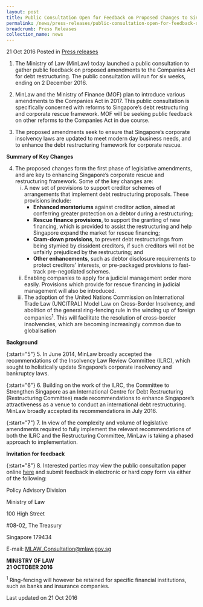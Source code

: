```yaml
---
layout: post
title: Public Consultation Open for Feedback on Proposed Changes to Singapore’s Debt Restructuring Framework
permalink: /news/press-releases/public-consultation-open-for-feedback-on-proposed-changes-to-sin
breadcrumb: Press Releases
collection_name: news
---
```


21 Oct 2016 Posted in [Press releases](/news/press-releases)

1. The Ministry of Law (MinLaw) today launched a public consultation to gather public feedback on proposed amendments to the Companies Act for debt restructuring. The public consultation will run for six weeks, ending on 2 December 2016.


2. MinLaw and the Ministry of Finance (MOF) plan to introduce various amendments to the Companies Act in 2017. This public consultation is specifically concerned with reforms to Singapore’s debt restructuring and corporate rescue framework. MOF will be seeking public feedback on other reforms to the Companies Act in due course.


3. The proposed amendments seek to ensure that Singapore’s corporate insolvency laws are updated to meet modern day business needs, and to enhance the debt restructuring framework for corporate rescue.

 

**Summary of Key Changes**


<ol start="4">
<li>The proposed changes form the first phase of legislative amendments, and are key to enhancing Singapore’s corporate rescue and restructuring framework. Some of the key changes are:

<ol style="list-style-type: lower-roman">
<li>A new set of provisions to support creditor schemes of arrangements that implement debt restructuring proposals. These provisions include:

<ul>
<li><strong>Enhanced moratoriums</strong> against creditor action, aimed at conferring greater protection on a debtor during a restructuring;</li>
   
<li><strong>Rescue finance provisions</strong>, to support the granting of new financing, which is provided to assist the restructuring and help Singapore expand the market for rescue financing;</li>
   
<li><strong>Cram-down provisions</strong>, to prevent debt restructurings from being stymied by dissident creditors, if such creditors will not be unfairly prejudiced by the restructuring; and</li>
   
<li><strong>Other enhancements</strong>, such as debtor disclosure requirements to protect creditors’ interests, or pre-packaged provisions to fast-track pre-negotiated schemes.</li>
</ul>   
</li>

<li>Enabling companies to apply for a judicial management order more easily. Provisions which provide for rescue financing in judicial management will also be introduced.</li>

<li>The adoption of the United Nations Commission on International Trade Law (UNCITRAL) Model Law on Cross-Border Insolvency, and abolition of the general ring-fencing rule in the winding up of foreign companies<sup>1</sup>. This will facilitate the resolution of cross-border insolvencies, which are becoming increasingly common due to globalisation</li>
</ol>
</li>
</ol>

**Background**

{:start="5"}
5. In June 2014, MinLaw broadly accepted the recommendations of the Insolvency Law Review Committee (ILRC), which sought to holistically update Singapore’s corporate insolvency and bankruptcy laws.

 
{:start="6"}
6. Building on the work of the ILRC, the Committee to Strengthen Singapore as an International Centre for Debt Restructuring (Restructuring Committee) made recommendations to enhance Singapore’s attractiveness as a venue to conduct an international debt restructuring. MinLaw broadly accepted its recommendations in July 2016.

 
{:start="7"}
7. In view of the complexity and volume of legislative amendments required to fully implement the relevant recommendations of both the ILRC and the Restructuring Committee, MinLaw is taking a phased approach to implementation.


**Invitation for feedback**

{:start="8"}
8. Interested parties may view the public consultation paper online [here](/news/public-consultations/public-consultation-on-proposed-amendments-to-the-companies-act-) and submit feedback in electronic or hard copy form via either of the following:



<p class="address-centered">Policy Advisory Division</p>  
<p class="address-centered">Ministry of Law</p>  
<p class="address-centered">100 High Street</p>  
<p class="address-centered">#08-02, The Treasury</p>  
<p class="address-centered">Singapore 179434</p>  
<p class="address-centered">E-mail: <a href="mailto:MLAW_Consultation@mlaw.gov.sg">MLAW_Consultation@mlaw.gov.sg</a></p>


**MINISTRY OF LAW**  
**21 OCTOBER 2016**



<sup>1</sup> Ring-fencing will however be retained for specific financial institutions, such as banks and insurance companies.

<p class="right-side-updated">Last updated on 21 Oct 2016</p>





